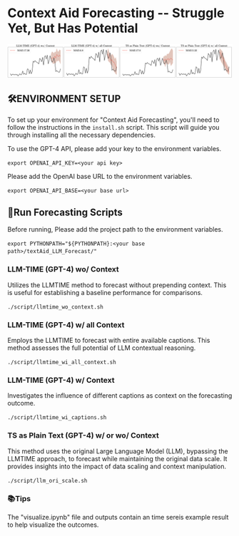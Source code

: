 # Context Aid Forecasting -- Struggle Yet, But Has Potential

![Context Aid Forecasting](./resource/example.png)

## 🛠ENVIRONMENT SETUP

To set up your environment for "Context Aid Forecasting", you'll need to follow the instructions in the `install.sh` script. This script will guide you through installing all the necessary dependencies.


To use the GPT-4 API, please add your key to the environment variables.

`export OPENAI_API_KEY=<your api key>`

Please add the OpenAI base URL to the environment variables.

`export OPENAI_API_BASE=<your base url>`


## 🚀Run Forecasting Scripts
Before running, Please add the project path to the environment variables. 

`export PYTHONPATH="${PYTHONPATH}:<your base path>/textAid_LLM_Forecast/"`

### LLM-TIME (GPT-4) wo/ Context

Utilizes the LLMTIME method to forecast without prepending context. This is useful for establishing a baseline performance for comparisons.

`./script/llmtime_wo_context.sh`

### LLM-TIME (GPT-4) w/ all Context

Employs the LLMTIME to forecast with entire available captions. This method assesses the full potential of LLM contextual reasoning.

`./script/llmtime_wi_all_context.sh`

### LLM-TIME (GPT-4) w/ Context 

Investigates the influence of different captions as context on the forecasting outcome. 

`./script/llmtime_wi_captions.sh`

### TS as Plain Text (GPT-4) w/ or wo/ Context

This method uses the original Large Language Model (LLM), bypassing the LLMTIME approach, to forecast while maintaining the original data scale. It provides insights into the impact of data scaling and context manipulation. 

`./script/llm_ori_scale.sh`

### 📚Tips
The "visualize.ipynb" file and outputs contain an time sereis example result to help visualize the outcomes.
